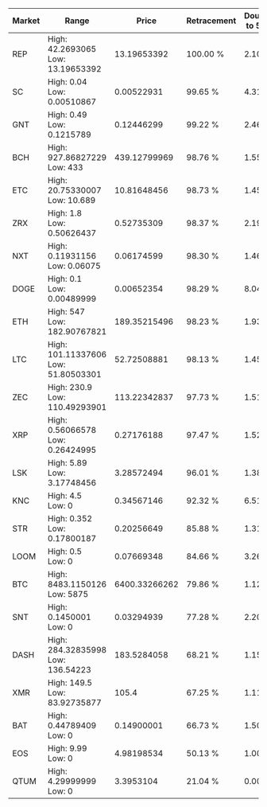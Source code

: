 | Market | Range | Price| Retracement | Doubles to 50% |
| --- | --- | --- | --- | --- |
| REP | High: 42.2693065<br />Low: 13.19653392 | 13.19653392 | 100.00 % | 2.10 |
| SC | High: 0.04<br />Low: 0.00510867 | 0.00522931 | 99.65 % | 4.31 |
| GNT | High: 0.49<br />Low: 0.1215789 | 0.12446299 | 99.22 % | 2.46 |
| BCH | High: 927.86827229<br />Low: 433 | 439.12799969 | 98.76 % | 1.55 |
| ETC | High: 20.75330007<br />Low: 10.689 | 10.81648456 | 98.73 % | 1.45 |
| ZRX | High: 1.8<br />Low: 0.50626437 | 0.52735309 | 98.37 % | 2.19 |
| NXT | High: 0.11931156<br />Low: 0.06075 | 0.06174599 | 98.30 % | 1.46 |
| DOGE | High: 0.1<br />Low: 0.00489999 | 0.00652354 | 98.29 % | 8.04 |
| ETH | High: 547<br />Low: 182.90767821 | 189.35215496 | 98.23 % | 1.93 |
| LTC | High: 101.11337606<br />Low: 51.80503301 | 52.72508881 | 98.13 % | 1.45 |
| ZEC | High: 230.9<br />Low: 110.49293901 | 113.22342837 | 97.73 % | 1.51 |
| XRP | High: 0.56066578<br />Low: 0.26424995 | 0.27176188 | 97.47 % | 1.52 |
| LSK | High: 5.89<br />Low: 3.17748456 | 3.28572494 | 96.01 % | 1.38 |
| KNC | High: 4.5<br />Low: 0 | 0.34567146 | 92.32 % | 6.51 |
| STR | High: 0.352<br />Low: 0.17800187 | 0.20256649 | 85.88 % | 1.31 |
| LOOM | High: 0.5<br />Low: 0 | 0.07669348 | 84.66 % | 3.26 |
| BTC | High: 8483.1150126<br />Low: 5875 | 6400.33266262 | 79.86 % | 1.12 |
| SNT | High: 0.1450001<br />Low: 0 | 0.03294939 | 77.28 % | 2.20 |
| DASH | High: 284.32835998<br />Low: 136.54223 | 183.5284058 | 68.21 % | 1.15 |
| XMR | High: 149.5<br />Low: 83.92735877 | 105.4 | 67.25 % | 1.11 |
| BAT | High: 0.44789409<br />Low: 0 | 0.14900001 | 66.73 % | 1.50 |
| EOS | High: 9.99<br />Low: 0 | 4.98198534 | 50.13 % | 1.00 |
| QTUM | High: 4.29999999<br />Low: 0 | 3.3953104 | 21.04 % | 0.00 |
